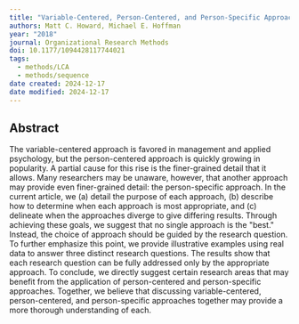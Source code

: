 ```yaml
---
title: "Variable-Centered, Person-Centered, and Person-Specific Approaches: Where Theory Meets the Method"
authors: Matt C. Howard, Michael E. Hoffman
year: "2018"
journal: Organizational Research Methods
doi: 10.1177/1094428117744021
tags:
  - methods/LCA
  - methods/sequence
date created: 2024-12-17
date modified: 2024-12-17
---
```


## Abstract

The variable-centered approach is favored in management and applied psychology, but the person-centered approach is quickly growing in popularity. A partial cause for this rise is the finer-grained detail that it allows. Many researchers may be unaware, however, that another approach may provide even finer-grained detail: the person-specific approach. In the current article, we (a) detail the purpose of each approach, (b) describe how to determine when each approach is most appropriate, and (c) delineate when the approaches diverge to give differing results. Through achieving these goals, we suggest that no single approach is the "best." Instead, the choice of approach should be guided by the research question. To further emphasize this point, we provide illustrative examples using real data to answer three distinct research questions. The results show that each research question can be fully addressed only by the appropriate approach. To conclude, we directly suggest certain research areas that may benefit from the application of person-centered and person-specific approaches. Together, we believe that discussing variable-centered, person-centered, and person-specific approaches together may provide a more thorough understanding of each.
